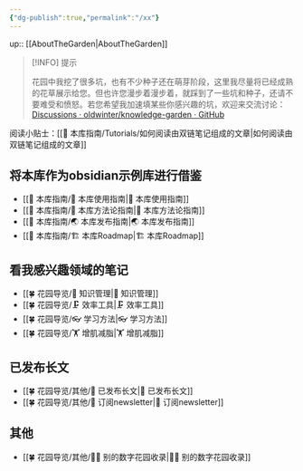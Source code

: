 ```yaml
---
{"dg-publish":true,"permalink":"/xx"}
---
```



up:: [[AboutTheGarden\|AboutTheGarden]]

> [!INFO] 提示
>
> 花园中我挖了很多坑，也有不少种子还在萌芽阶段，这里我尽量将已经成熟的花草展示给您。但也许您漫步着漫步着，就踩到了一些坑和种子，还请不要难受和愤怒。若您希望我加速填某些你感兴趣的坑，欢迎来交流讨论：[Discussions · oldwinter/knowledge-garden · GitHub](https://github.com/oldwinter/knowledge-garden/discussions)

阅读小贴士：[[🧰 本库指南/Tutorials/如何阅读由双链笔记组成的文章\|如何阅读由双链笔记组成的文章]]

## 将本库作为obsidian示例库进行借鉴

- [[🧰 本库指南/🧰 本库使用指南\|🧰 本库使用指南]]
- [[🧰 本库指南/🍫 本库方法论指南\|🍫 本库方法论指南]]
- [[🧰 本库指南/🌏 本库发布指南\|🌏 本库发布指南]]
- [[🧰 本库指南/🏗 本库Roadmap\|🏗 本库Roadmap]]

## 看我感兴趣领域的笔记

- [[🍀 花园导览/🧀 知识管理\|🧀 知识管理]]
- [[🍀 花园导览/🗜 效率工具\|🗜 效率工具]]
- [[🍀 花园导览/👓 学习方法\|👓 学习方法]]
- [[🍀 花园导览/🏋 增肌减脂\|🏋 增肌减脂]]

## 已发布长文

- [[🍀 花园导览/其他/🏹 已发布长文\|🏹 已发布长文]]
- [[🍀 花园导览/其他/📩 订阅newsletter\|📩 订阅newsletter]]

## 其他

- [[🍀 花园导览/其他/👬🏻 别的数字花园收录\|👬🏻 别的数字花园收录]]
